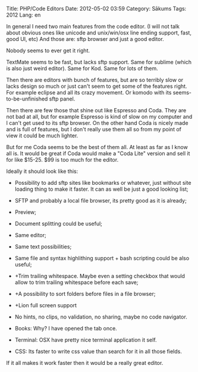 Title: PHP/Code Editors
Date: 2012-05-02 03:59
Category: Sākums
Tags: 2012
Lang: en

In general I need two main features from the code editor. (I will not talk about obvious ones like unicode and unix/win/osx line ending support, fast, good UI, etc) And those are: sftp browser and just a good editor.

Nobody seems to ever get it right.

TextMate seems to be fast, but lacks sftp support. Same for sublime (which is also just weird editor). Same for Kod. Same for lots of them.

Then there are editors with bunch of features, but are so terribly slow or lacks design so much or just can't seem to get some of the features right. For example eclipse and all its crazy movement. Or komodo with its seems-to-be-unfinished sftp panel.

Then there are few those that shine out like Espresso and Coda. They are not bad at all, but for example Espresso is kind of slow on my computer and I can't get used to its sftp browser. On the other hand Coda is nicely made and is full of features, but I don't really use them all so from my point of view it could be much lighter.

But for me Coda seems to be the best of them all. At least as far as I know all is. It would be great if Coda would make a "Coda Lite" version and sell it for like $15-25. $99 is too much for the editor.

Ideally it should look like this:

- Possibility to add sftp sites like bookmarks or whatever, just without site loading thing to make it faster. It can as well be just a good looking list;
- SFTP and probably a local file browser, its pretty good as it is already;
- Preview;
- Document splitting could be useful;
- Same editor;
- Same text possibilities;
- Same file and syntax highlithing support + bash scripting could be also useful;
- +Trim trailing whitespace. Maybe even a setting checkbox that would allow to trim trailing whitespace before each save;
- +A possibility to sort folders before files in a file browser;
- +Lion full screen support

- No hints, no clips, no validation, no sharing, maybe no code navigator.
- Books: Why? I have opened the tab once.
- Terminal: OSX have pretty nice terminal application it self.
- CSS: Its faster to write css value than search for it in all those fields.

If it all makes it work faster then it would be a really great editor.
